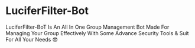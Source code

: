 # LuciferFilter-Bot
LuciferFilter-BoT Is An All In One Group Management Bot Made For Managing Your Group Effectively With Some Advance Security Tools &amp; Suit For All Your Needs 😎

